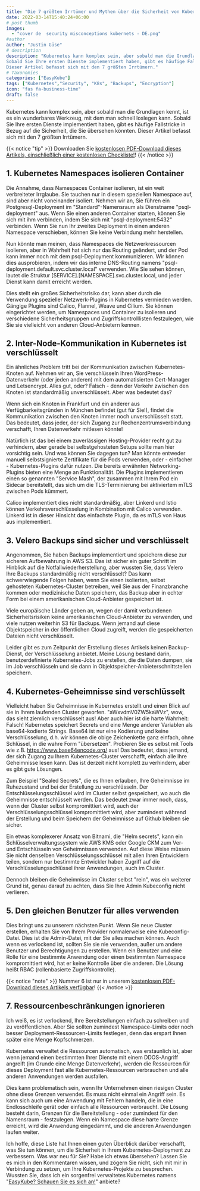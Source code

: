 ```yaml
---
title: "Die 7 größten Irrtümer und Mythen über die Sicherheit von Kubernetes"
date: 2022-03-14T15:40:24+06:00
# post thumb
images:
  - "cover de  security misconceptions kubernets - DE.png"
#author
author: "Justin Güse"
# description
description: "Kubernetes kann komplex sein, aber sobald man die Grundlagen kennt, ist es ein wunderbares Werkzeug, mit dem man schnell loslegen kann. 
Sobald Sie Ihre ersten Dienste implementiert haben, gibt es häufige Fallstricke in Bezug auf die Sicherheit, die Sie übersehen könnten.
Dieser Artikel befasst sich mit den 7 größten Irrtümern."
# Taxonomies
categories: ["EasyKube"]
tags: ["Kubernetes","Security", "K8s", "Backups", "Encryption"]
icon: "fas fa-business-time"
draft: false
---
```

Kubernetes kann komplex sein, aber sobald man die Grundlagen kennt, ist es ein wunderbares Werkzeug, mit dem man schnell loslegen kann. 
Sobald Sie Ihre ersten Dienste implementiert haben, gibt es häufige Fallstricke in Bezug auf die Sicherheit, die Sie übersehen könnten.
Dieser Artikel befasst sich mit den 7 größten Irrtümern.

{{< notice "tip" >}}
  Downloaden Sie [kostenlosen PDF-Download dieses Artikels, einschließlich einer kostenlosen Checkliste!](https://shop.easycloudhost.de/product/top-7-downlaods-etc/)!
{{< /notice >}}

## 1. Kubernetes Namespaces isolieren Container

Die Annahme, dass Namespaces Container isolieren, ist ein weit verbreiteter Irrglaube. Sie tauchen nur in diesem speziellen Namespace auf, sind aber nicht voneinander isoliert. Nehmen wir an, Sie führen ein Postgresql-Deployment im "Standard"-Namensraum als Dienstname "psql-deployment" aus. Wenn Sie einen anderen Container starten, können Sie sich mit ihm verbinden, indem Sie sich mit "psql-deployment:5432" verbinden. Wenn Sie nun Ihr zweites Deployment in einen anderen Namespace verschieben, können Sie keine Verbindung mehr herstellen. 

Nun könnte man meinen, dass Namespaces die Netzwerkressourcen isolieren, aber in Wahrheit hat sich nur das Routing geändert, und der Pod kann immer noch mit dem psql-Deployment kommunizieren. Wir können dies ausprobieren, indem wir das interne DNS-Routing namens "psql-deployment.default.svc.cluster.local" verwenden. Wie Sie sehen können, lautet die Struktur [SERVICE].[NAMESPACE].svc.cluster.local, und jeder Dienst kann damit erreicht werden.

Dies stellt ein großes Sicherheitsrisiko dar, kann aber durch die Verwendung spezieller Netzwerk-Plugins in Kubernetes vermieden werden. Gängige Plugins sind Calico, Flannel, Weave und Cilium. Sie können eingerichtet werden, um Namespaces und Container zu isolieren und verschiedene Sicherheitsgruppen und Zugriffskontrolllisten festzulegen, wie Sie sie vielleicht von anderen Cloud-Anbietern kennen.


## 2.  Inter-Node-Kommunikation in Kubernetes ist verschlüsselt

Ein ähnliches Problem tritt bei der Kommunikation zwischen Kubernetes-Knoten auf. Nehmen wir an, Sie verschlüsseln Ihren WordPress-Datenverkehr (oder jeden anderen) mit dem automatisierten Cert-Manager und Letsencrypt. Alles gut, oder? Falsch - denn der Verkehr zwischen den Knoten ist standardmäßig unverschlüsselt. 
Aber was bedeutet das?

Wenn sich ein Knoten in Frankfurt und ein anderer aus Verfügbarkeitsgründen in München befindet (gut für Sie!), findet die Kommunikation zwischen den Knoten immer noch unverschlüsselt statt. Das bedeutet, dass jeder, der sich Zugang zur Rechenzentrumsverbindung verschafft, Ihren Datenverkehr mitlesen könnte!

Natürlich ist das bei einem zuverlässigen Hosting-Provider recht gut zu verhindern, aber gerade bei selbstgehosteten Setups sollte man hier vorsichtig sein.
Und was können Sie dagegen tun? Man könnte entweder manuell selbstsignierte Zertifikate für die Pods verwenden, oder - einfacher - Kubernetes-Plugins dafür nutzen. Die bereits erwähnten Networking-Plugins bieten eine Menge an Funktionalität.
Die Plugins implementieren einen so genannten "Service Mash", der zusammen mit Ihrem Pod ein Sidecar bereitstellt, das sich um die TLS-Terminierung bei aktiviertem mTLS zwischen Pods kümmert.

Calico implementiert dies nicht standardmäßig, aber Linkerd und Istio können Verkehrsverschlüsselung in Kombination mit Calico verwenden. 
Linkerd ist in dieser Hinsicht das einfachste Plugin, da es mTLS von Haus aus implementiert.

## 3. Velero Backups sind sicher und verschlüsselt

Angenommen, Sie haben Backups implementiert und speichern diese zur sicheren Aufbewahrung in AWS S3. Das ist sicher ein guter Schritt im Hinblick auf die Notfallwiederherstellung, aber wussten Sie, dass Velero Ihre Backups standardmäßig nicht verschlüsselt?
Das kann schwerwiegende Folgen haben, wenn Sie einen isolierten, selbst gehosteten Kubernetes-Cluster betreiben, weil Sie aus der Finanzbranche kommen oder medizinische Daten speichern, das Backup aber in echter Form bei einem amerikanischen Cloud-Anbieter gespeichert ist. 

Viele europäische Länder geben an, wegen der damit verbundenen Sicherheitsrisiken keine amerikanischen Cloud-Anbieter zu verwenden, und viele nutzen weiterhin S3 für Backups. Wenn jemand auf diese Objektspeicher in der öffentlichen Cloud zugreift, werden die gespeicherten Dateien nicht verschlüsselt. 

Leider gibt es zum Zeitpunkt der Erstellung dieses Artikels keinen Backup-Dienst, der Verschlüsselung anbietet. Meine Lösung bestand darin, benutzerdefinierte Kubernetes-Jobs zu erstellen, die die Daten dumpen, sie im Job verschlüsseln und sie dann in Objektspeicher-Anbieterschnittstellen speichern.

## 4. Kubernetes-Geheimnisse sind verschlüsselt

Vielleicht haben Sie Geheimnisse in Kubernetes erstellt und einen Blick auf sie in Ihrem laufenden Cluster geworfen. "aWxvdmV0ZW5kaWVz", wow, das sieht ziemlich verschlüsselt aus! Aber auch hier ist die harte Wahrheit: Falsch!
Kubernetes speichert Secrets und eine Menge anderer Variablen als base64-kodierte Strings. Base64 ist nur eine Kodierung und keine Verschlüsselung, d.h. wir können die obige Zeichenkette ganz einfach, ohne Schlüssel, in die wahre Form "übersetzen". Probieren Sie es selbst mit Tools wie z.B. https://www.base64encode.org/ aus!
Das bedeutet, dass jemand, der sich Zugang zu Ihrem Kubernetes-Cluster verschafft, einfach alle Ihre Geheimnisse lesen kann.
Das ist derzeit nicht komplett zu verhindern, aber es gibt gute Lösungen.

Zum Beispiel "Sealed Secrets", die es Ihnen erlauben, Ihre Geheimnisse im Ruhezustand und bei der Erstellung zu verschlüsseln. Der Entschlüsselungsschlüssel wird im Cluster selbst gespeichert, wo auch die Geheimnisse entschlüsselt werden. Das bedeutet zwar immer noch, dass, wenn der Cluster selbst kompromittiert wird, auch der Verschlüsselungsschlüssel kompromittiert wird, aber zumindest während der Erstellung und beim Speichern der Geheimnisse auf Github bleiben sie sicher. 

Ein etwas komplexerer Ansatz von Bitnami, die "Helm secrets", kann ein Schlüsselverwaltungssystem wie AWS KMS oder Google CKM zum Ver- und Entschlüsseln von Geheimnissen verwenden. Auf diese Weise müssen Sie nicht denselben Verschlüsselungsschlüssel mit allen Ihren Entwicklern teilen, sondern nur bestimmte Entwickler haben Zugriff auf die Verschlüsselungsschlüssel ihrer Anwendungen, auch im Cluster.

Dennoch bleiben die Geheimnisse im Cluster selbst "rein", was ein weiterer Grund ist, genau darauf zu achten, dass Sie Ihre Admin Kubeconfig nicht verlieren.

## 5. Den gleichen Benutzer für alles verwenden

Dies bringt uns zu unserem nächsten Punkt. Wenn Sie neue Cluster erstellen, erhalten Sie von Ihrem Provider normalerweise eine Kubeconfig-Datei. Dies ist die Admin-Datei, mit der Sie alles machen können. Auch wenn es verlockend ist, sollten Sie sie nie verwenden, außer um andere Benutzer und Berechtigungen zu erstellen. Wenn ein Benutzer und eine Rolle für eine bestimmte Anwendung oder einen bestimmten Namespace kompromittiert wird, hat er keine Kontrolle über die anderen. Die Lösung heißt RBAC (rollenbasierte Zugriffskontrolle).

{{< notice "note" >}}
  Nummer 6 ist nur in unserem [kostenlosen PDF-Download dieses Artikels verfügbar](https://shop.easycloudhost.de/product/top-7-downlaods-etc/)!
{{< /notice >}}

## 7. Ressourcenbeschränkungen ignorieren

Ich weiß, es ist verlockend, Ihre Bereitstellungen einfach zu schreiben und zu veröffentlichen. Aber Sie sollten zumindest Namespace-Limits oder noch besser Deployment-Ressourcen-Limits festlegen, denn das erspart Ihnen später eine Menge Kopfschmerzen. 

Kubernetes verwaltet die Ressourcen automatisch, was erstaunlich ist, aber wenn jemand einen bestimmten Ihrer Dienste mit einem DDOS-Angriff angreift (im Grunde eine Menge Datenverkehr), werden die Ressourcen für dieses Deployment fast alle Kubernetes-Ressourcen verbrauchen und alle anderen Anwendungen werden ausfallen.

Dies kann problematisch sein, wenn Ihr Unternehmen einen riesigen Cluster ohne diese Grenzen verwendet. Es muss nicht einmal ein Angriff sein. Es kann sich auch um eine Anwendung mit Fehlern handeln, die in eine Endlosschleife gerät oder einfach alle Ressourcen verbraucht. Die Lösung besteht darin, Grenzen für die Bereitstellung - oder zumindest für den Namensraum - festzulegen. Wenn ein Namespace diese harte Grenze erreicht, wird die Anwendung eingedämmt, und die anderen Anwendungen laufen weiter.


Ich hoffe, diese Liste hat Ihnen einen guten Überblick darüber verschafft, was Sie tun können, um die Sicherheit in Ihrem Kubernetes-Deployment zu verbessern. Was war neu für Sie? Habe ich etwas übersehen? Lassen Sie es mich in den Kommentaren wissen, und zögern Sie nicht, sich mit mir in Verbindung zu setzen, um Ihre Kubernetes-Projekte zu besprechen. Wussten Sie, dass ich ein sorgenfrei verwaltetes Kubernetes namens "[EasyKube? Schauen Sie es sich an!](/services/easykube/)" anbiete?